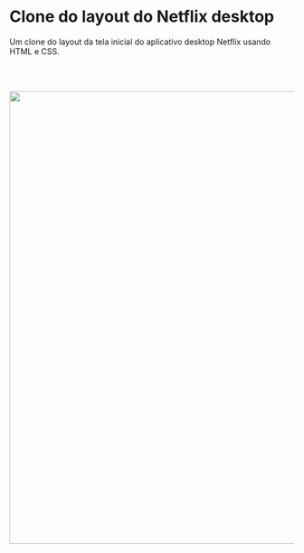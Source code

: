 # Clone do layout do Netflix desktop
Um clone do layout da tela inicial do aplicativo desktop Netflix usando HTML e CSS.

<br><br>

<div align="center">
  <img src="https://user-images.githubusercontent.com/96782173/161836598-82bd2926-83d6-4a35-acbc-86c8768bf07f.png" width="800px">
</div>
